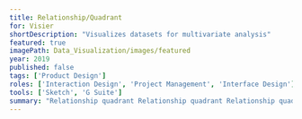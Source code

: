 ```yaml
---
title: Relationship/Quadrant
for: Visier
shortDescription: "Visualizes datasets for multivariate analysis"
featured: true
imagePath: Data_Visualization/images/featured
year: 2019
published: false
tags: ['Product Design']
roles: ['Interaction Design', 'Project Management', 'Interface Design']
tools: ['Sketch', 'G Suite']
summary: "Relationship quadrant Relationship quadrant Relationship quadrant Relationship quadrant Relationship quadrant Relationship quadrant "
---
```

